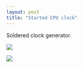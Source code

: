 ```yaml
---
layout: post
title: "Started CPU clock"
---
```



Soldered clock generator.

[![](http://img.youtube.com/vi/gtkKMYmQvT4/0.jpg)](http://www.youtube.com/watch?v=gtkKMYmQvT4)

![](/Schemes/clock.png)

